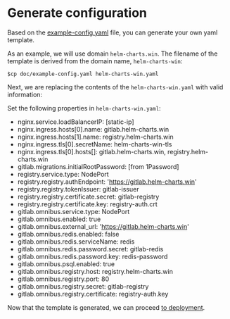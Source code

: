 # Generate configuration

Based on the [example-config.yaml](../example-config.yaml) file, you can generate
your own yaml template.

As an example, we will use domain `helm-charts.win`.
The filename of the template is derived from the domain name, `helm-charts-win`:

```
$cp doc/example-config.yaml helm-charts-win.yaml
```

Next, we are replacing the contents of the `helm-charts-win.yaml` with valid
information:

Set the following properties in `helm-charts-win.yaml`:
- nginx.service.loadBalancerIP: [static-ip]
- nginx.ingress.hosts[0].name: gitlab.helm-charts.win
- nginx.ingress.hosts[1].name: registry.helm-charts.win
- nginx.ingress.tls[0].secretName: helm-charts-win-tls
- nginx.ingress.tls[0].hosts[]: gitlab.helm-charts.win, registry.helm-charts.win
- gitlab.migrations.initialRootPassword: [from 1Password]
- registry.service.type: NodePort
- registry.registry.authEndpoint: 'https://gitlab.helm-charts.win'
- registry.registry.tokenIssuer: gitlab-issuer
- registry.registry.certificate.secret: gitlab-registry
- registry.registry.certificate.key: registry-auth.crt
- gitlab.omnibus.service.type: NodePort
- gitlab.omnibus.enabled: true
- gitlab.omnibus.external_url: 'https://gitlab.helm-charts.win'
- gitlab.omnibus.redis.enabled: false
- gitlab.omnibus.redis.serviceName: redis
- gitlab.omnibus.redis.password.secret: gitlab-redis
- gitlab.omnibus.redis.password.key: redis-password
- gitlab.omnibus.psql.enabled: true
- gitlab.omnibus.registry.host: registry.helm-charts.win
- gitlab.omnibus.registry.port: 80
- gitlab.omnibus.registry.secret: gitlab-registry
- gitlab.omnibus.registry.certificate: registry-auth.key

Now that the template is generated, we can proceed [to deployment](README.md#deploy).
